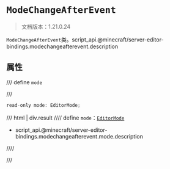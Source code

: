# `ModeChangeAfterEvent`

> 文档版本：1.21.0.24

`ModeChangeAfterEvent`类。script_api.@minecraft/server-editor-bindings.modechangeafterevent.description

## 属性

/// define
`mode`


///

```js
read-only mode: EditorMode;
```

/// html | div.result
//// define
`mode`：[`EditorMode`](./editormode.md)

- script_api.@minecraft/server-editor-bindings.modechangeafterevent.mode.description


////

///

